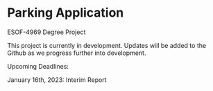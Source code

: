 # Parking Application
ESOF-4969 Degree Project

This project is currently in development. Updates will be added to the Github as we progress further into development.

Upcoming Deadlines:

January 16th, 2023: Interim Report
